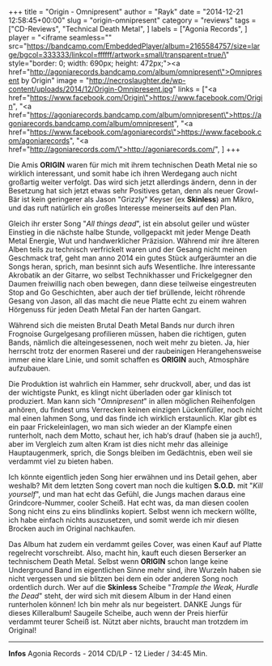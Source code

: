 +++
title = "Origin - Omnipresent"
author = "Rayk"
date = "2014-12-21 12:58:45+00:00"
slug = "origin-omnipresent"
category = "reviews"
tags = ["CD-Reviews", "Technical Death Metal", ]
labels = ["Agonia Records", ]
player = "<iframe seamless=\"\" src=\"https://bandcamp.com/EmbeddedPlayer/album=2165584757/size=large/bgcol=333333/linkcol=ffffff/artwork=small/transparent=true/\" style=\"border: 0; width: 690px; height: 472px;\"><a href=\"http://agoniarecords.bandcamp.com/album/omnipresent\">Omnipresent by Origin</a></iframe>"
image = "http://necroslaughter.de/wp-content/uploads/2014/12/Origin-Omnipresent.jpg"
links = ["<a href=\"https://www.facebook.com/Origin\">https://www.facebook.com/Origin</a>", "<a href=\"https://agoniarecords.bandcamp.com/album/omnipresent\">https://agoniarecords.bandcamp.com/album/omnipresent</a>", "<a href=\"https://www.facebook.com/agoniarecords\">https://www.facebook.com/agoniarecords</a>", "<a href=\"http://agoniarecords.com/\">http://agoniarecords.com/</a>", ]
+++

Die Amis **ORIGIN** waren für mich mit ihrem technischen Death Metal nie so wirklich interessant, und somit habe ich ihren Werdegang auch nicht großartig weiter verfolgt. Das wird sich jetzt allerdings ändern, denn in der Besetzung hat sich jetzt etwas sehr Positives getan, denn als neuer Growl-Bär ist kein geringerer als Jason "Grizzly" Keyser (ex **Skinless**) am Mikro, und das ruft natürlich ein großes Interesse meinerseits auf den Plan.

Gleich ihr erster Song "_All things dead_", ist ein absolut geiler und wüster Einstieg in die nächste halbe Stunde, vollgepackt mit jeder Menge Death Metal Energie, Wut und handwerklicher Präzision. Während mir ihre älteren Alben teils zu technisch verfrickelt waren und der Gesang nicht meinen Geschmack traf, geht man anno 2014 ein gutes Stück aufgeräumter an die Songs heran, sprich, man besinnt sich aufs Wesentliche. Ihre interessante Akrobatik an der Gitarre, wo selbst Technikhasser und Frickelgegner den Daumen freiwillig nach oben bewegen, dann diese teilweise eingestreuten Stop and Go Geschichten, aber auch der tief brüllende, leicht röhrende Gesang von Jason, all das macht die neue Platte echt zu einem wahren Hörgenuss für jeden Death Metal Fan der harten Gangart.

Während sich die meisten Brutal Death Metal Bands nur durch ihren Frognoise Gurgelgesang profilieren müssen, haben die richtigen, guten Bands, nämlich die alteingesessenen, noch weit mehr zu bieten. Ja, hier herrscht trotz der enormen Raserei und der raubeinigen Herangehensweise immer eine klare Linie, und somit schaffen es **ORIGIN** auch, Atmosphäre aufzubauen.

Die Produktion ist wahrlich ein Hammer, sehr druckvoll, aber, und das ist der wichtigste Punkt, es klingt nicht überladen oder gar klinisch tot produziert. Man kann sich "_Omnipresent_" in allen möglichen Reihenfolgen anhören, du findest ums Verrecken keinen einzigen Lückenfüller, noch nicht mal einen lahmen Song, und das finde ich wirklich erstaunlich. Klar gibt es ein paar Frickeleinlagen, wo man sich wieder an der Klampfe einen runterholt, nach dem Motto, schaut her, ich hab‘s drauf (haben sie ja auch!), aber im Vergleich zum alten Kram ist dies nicht mehr das alleinige Hauptaugenmerk, sprich, die Songs bleiben im Gedächtnis, eben weil sie verdammt viel zu bieten haben.

Ich könnte eigentlich jeden Song hier erwähnen und ins Detail gehen, aber weshalb? Mit dem letzten Song covert man noch die kultigen **S.O.D.** mit "_Kill yourself_", und man hat echt das Gefühl, die Jungs machen daraus eine Grindcore-Nummer, cooler Scheiß. Hat echt was, da man diesen coolen Song nicht eins zu eins blindlinks kopiert. Selbst wenn ich meckern wöllte, ich habe einfach nichts auszusetzen, und somit werde ich mir diesen Brocken auch im Original nachkaufen.

Das Album hat zudem ein verdammt geiles Cover, was einen Kauf auf Platte regelrecht vorschreibt. Also, macht hin, kauft euch diesen Berserker an technischem Death Metal. Selbst wenn **ORIGIN** schon lange keine Underground Band im eigentlichen Sinne mehr sind, ihre Wurzeln haben sie nicht vergessen und sie blitzen bei dem ein oder anderen Song noch ordentlich durch. Wer auf die **Skinless** Scheibe "_Trample the Weak, Hurdle the Dead_" steht, der wird sich mit diesem Album in der Hand einen runterholen können! Ich bin mehr als nur begeistert. DANKE Jungs für dieses Killeralbum! Saugeile Scheibe, auch wenn der Preis hierfür verdammt teurer Scheiß ist. Nützt aber nichts, braucht man trotzdem im Original!





---
**Infos**
Agonia Records - 2014
CD/LP - 12 Lieder / 34:45 Min.
